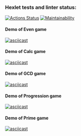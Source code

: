 ### Hexlet tests and linter status:
[![Actions Status](https://github.com/Adelkin/java-project-61/actions/workflows/hexlet-check.yml/badge.svg)](https://github.com/Adelkin/java-project-61/actions)
[![Maintainability](https://api.codeclimate.com/v1/badges/b2f456f3a8bf1ba020a4/maintainability)](https://codeclimate.com/github/Adelkin/java-project-61/maintainability)

#### Demo of Even game
[![asciicast](https://asciinema.org/a/0lKYgieIiKM2uzSFr3ozNAHai.svg)](https://asciinema.org/a/0lKYgieIiKM2uzSFr3ozNAHai)
#### Demo of Calc game
[![asciicast](https://asciinema.org/a/sbLH9qAFRj6llwBBdar35LKQ5.svg)](https://asciinema.org/a/sbLH9qAFRj6llwBBdar35LKQ5)
#### Demo of GCD game
[![asciicast](https://asciinema.org/a/pbskxGBye0GOXhIQd3NATzUhF.svg)](https://asciinema.org/a/pbskxGBye0GOXhIQd3NATzUhF)
#### Demo of Progression game
[![asciicast](https://asciinema.org/a/SP30PGQZhlTZFjHSOxxXQkOo4.svg)](https://asciinema.org/a/SP30PGQZhlTZFjHSOxxXQkOo4)
#### Demo of Prime game
[![asciicast](https://asciinema.org/a/bXBOQMNwjRynpYppAqfY5zZ1S.svg)](https://asciinema.org/a/bXBOQMNwjRynpYppAqfY5zZ1S)
